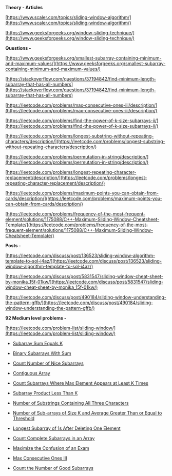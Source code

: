 **Theory - Articles**

[https://www.scaler.com/topics/sliding-window-algorithm/](https://www.scaler.com/topics/sliding-window-algorithm/)

[https://www.geeksforgeeks.org/window-sliding-technique/](https://www.geeksforgeeks.org/window-sliding-technique/)

**Questions -**

[https://www.geeksforgeeks.org/smallest-subarray-containing-minimum-and-maximum-values/](https://www.geeksforgeeks.org/smallest-subarray-containing-minimum-and-maximum-values/)

[https://stackoverflow.com/questions/37194842/find-minimum-length-subarray-that-has-all-numbers](https://stackoverflow.com/questions/37194842/find-minimum-length-subarray-that-has-all-numbers)

[https://leetcode.com/problems/max-consecutive-ones-iii/description/](https://leetcode.com/problems/max-consecutive-ones-iii/description/)

[https://leetcode.com/problems/find-the-power-of-k-size-subarrays-ii/](https://leetcode.com/problems/find-the-power-of-k-size-subarrays-ii/)

[https://leetcode.com/problems/longest-substring-without-repeating-characters/description/](https://leetcode.com/problems/longest-substring-without-repeating-characters/description/)

[https://leetcode.com/problems/permutation-in-string/description/](https://leetcode.com/problems/permutation-in-string/description/)

[https://leetcode.com/problems/longest-repeating-character-replacement/description/](https://leetcode.com/problems/longest-repeating-character-replacement/description/)

[https://leetcode.com/problems/maximum-points-you-can-obtain-from-cards/description/](https://leetcode.com/problems/maximum-points-you-can-obtain-from-cards/description/)

[https://leetcode.com/problems/frequency-of-the-most-frequent-element/solutions/1175088/C++-Maximum-Sliding-Window-Cheatsheet-Template/](https://leetcode.com/problems/frequency-of-the-most-frequent-element/solutions/1175088/C++-Maximum-Sliding-Window-Cheatsheet-Template/)

**Posts -**

[https://leetcode.com/discuss/post/136523/sliding-window-algorithm-template-to-sol-i4az/](https://leetcode.com/discuss/post/136523/sliding-window-algorithm-template-to-sol-i4az/)

[https://leetcode.com/discuss/post/5831547/sliding-window-cheat-sheet-by-monika_15f-01kw/](https://leetcode.com/discuss/post/5831547/sliding-window-cheat-sheet-by-monika_15f-01kw/)

[https://leetcode.com/discuss/post/490184/sliding-window-understanding-the-pattern-gffb/](https://leetcode.com/discuss/post/490184/sliding-window-understanding-the-pattern-gffb/)


**92 Medium level problems -**

[https://leetcode.com/problem-list/sliding-window/](https://leetcode.com/problem-list/sliding-window/)

- [Subarray Sum Equals K](https://leetcode.com/problems/subarray-sum-equals-k/description/)

- [Binary Subarrays With Sum](https://leetcode.com/problems/binary-subarrays-with-sum/description/)

- [Count Number of Nice Subarrays](https://leetcode.com/problems/count-number-of-nice-subarrays)

- [Contiguous Array](https://leetcode.com/problems/contiguous-array/description/)

- [Count Subarrays Where Max Element Appears at Least K Times](https://leetcode.com/problems/count-subarrays-where-max-element-appears-at-least-k-times/description/)

- [Subarray Product Less Than K](https://leetcode.com/problems/subarray-product-less-than-k/)

- [Number of Substrings Containing All Three Characters](https://leetcode.com/problems/number-of-substrings-containing-all-three-characters/description/)

- [Number of Sub-arrays of Size K and Average Greater Than or Equal to Threshold](https://leetcode.com/problems/number-of-sub-arrays-of-size-k-and-average-greater-than-or-equal-to-threshold/description/)

- [Longest Subarray of 1s After Deleting One Element](https://leetcode.com/problems/longest-subarray-of-1s-after-deleting-one-element/description/)

- [Count Complete Subarrays in an Array](https://leetcode.com/problems/count-complete-subarrays-in-an-array/description/)

- [Maximize the Confusion of an Exam](https://leetcode.com/problems/maximize-the-confusion-of-an-exam/description/)

- [Max Consecutive Ones III](https://leetcode.com/problems/max-consecutive-ones-iii/description/)

- [Count the Number of Good Subarrays](https://leetcode.com/problems/count-the-number-of-good-subarrays/description)
